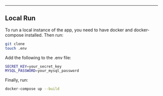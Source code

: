 
---
## Local Run
To run a local instance of the app, you need to have docker and docker-compose installed.
Then run:
```Bash
git clone
touch .env
```
Add the following to the .env file:
```Bash
SECRET_KEY=your_secret_key
MYSQL_PASSWORD=your_mysql_password
```
Finally, run:
```Bash
docker-compose up --build 
```
